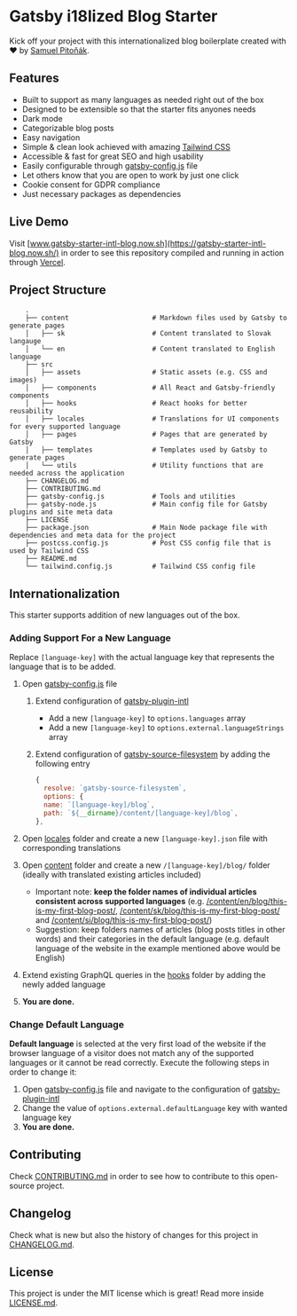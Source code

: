 # Gatsby i18lized Blog Starter

Kick off your project with this internationalized blog boilerplate created with ❤️ by [Samuel Pitoňák](https://twitter.com/sampittko).

## Features

- Built to support as many languages as needed right out of the box
- Designed to be extensible so that the starter fits anyones needs
- Dark mode
- Categorizable blog posts
- Easy navigation
- Simple & clean look achieved with amazing [Tailwind CSS](https://tailwindcss.com/)
- Accessible & fast for great SEO and high usability
- Easily configurable through [gatsby-config.js](https://github.com/sampittko/gatsby-starter-intl-blog/blob/master/gatsby-config.js) file
- Let others know that you are open to work by just one click
- Cookie consent for GDPR compliance
- Just necessary packages as dependencies

## Live Demo

Visit [www.gatsby-starter-intl-blog.now.sh](https://gatsby-starter-intl-blog.now.sh/) in order to see this repository compiled and running in action through [Vercel](https://vercel.com).

## Project Structure

```
    .
    ├── content                     # Markdown files used by Gatsby to generate pages
    │   ├── sk                      # Content translated to Slovak langauge
    │   └── en                      # Content translated to English language
    ├── src
    │   ├── assets                  # Static assets (e.g. CSS and images)
    │   ├── components              # All React and Gatsby-friendly components
    │   ├── hooks                   # React hooks for better reusability
    │   ├── locales                 # Translations for UI components for every supported language
    │   ├── pages                   # Pages that are generated by Gatsby
    │   ├── templates               # Templates used by Gatsby to generate pages
    │   └── utils                   # Utility functions that are needed across the application
    ├── CHANGELOG.md
    ├── CONTRIBUTING.md
    ├── gatsby-config.js            # Tools and utilities
    ├── gatsby-node.js              # Main config file for Gatsby plugins and site meta data
    ├── LICENSE
    ├── package.json                # Main Node package file with dependencies and meta data for the project
    ├── postcss.config.js           # Post CSS config file that is used by Tailwind CSS
    ├── README.md
    └── tailwind.config.js          # Tailwind CSS config file

```

## Internationalization

This starter supports addition of new languages out of the box.

### Adding Support For a New Language

Replace `[language-key]` with the actual language key that represents the language that is to be added.

1. Open [gatsby-config.js](https://github.com/sampittko/gatsby-starter-intl-blog/blob/master/gatsby-config.js) file

   1. Extend configuration of <u>gatsby-plugin-intl</u>

      - Add a new `[language-key]` to `options.languages` array
      - Add a new `[language-key]` to `options.external.languageStrings` array

   2. Extend configuration of <u>gatsby-source-filesystem</u> by adding the following entry

      ```javascript
      {
        resolve: `gatsby-source-filesystem`,
        options: {
        name: `[language-key]/blog`,
        path: `${__dirname}/content/[language-key]/blog`,
      },
      ```

2. Open [locales](https://github.com/sampittko/gatsby-starter-intl-blog/blob/master/src/locales/) folder and create a new `[language-key].json` file with corresponding translations

3. Open [content](https://github.com/sampittko/gatsby-starter-intl-blog/blob/master/content/) folder and create a new `/[language-key]/blog/` folder (ideally with translated existing articles included)

   - Important note: **keep the folder names of individual articles consistent across supported languages** (e.g. <u>/content/en/blog/this-is-my-first-blog-post/</u>, <u>/content/sk/blog/this-is-my-first-blog-post/</u> and <u>/content/si/blog/this-is-my-first-blog-post/</u>)
   - Suggestion: keep folders names of articles (blog posts titles in other words) and their categories in the default language (e.g. default language of the website in the example mentioned above would be English)

4. Extend existing GraphQL queries in the [hooks](https://github.com/sampittko/gatsby-starter-intl-blog/blob/master/src/hooks/) folder by adding the newly added language

5. **You are done.**

### Change Default Language

**Default language** is selected at the very first load of the website if the browser language of a visitor does not match any of the supported languages or it cannot be read correctly. Execute the following steps in order to change it:

1. Open [gatsby-config.js](https://github.com/sampittko/gatsby-starter-intl-blog/blob/master/gatsby-config.js) file and navigate to the configuration of <u>gatsby-plugin-intl</u>
2. Change the value of `options.external.defaultLanguage` key with wanted language key
3. **You are done.**

## Contributing

Check [CONTRIBUTING.md](https://github.com/sampittko/gatsby-starter-intl-blog/blob/master/CONTRIBUTING.md) in order to see how to contribute to this open-source project.

## Changelog

Check what is new but also the history of changes for this project in [CHANGELOG.md](https://github.com/sampittko/gatsby-starter-intl-blog/blob/master/CHANGELOG.md).

## License

This project is under the MIT license which is great! Read more inside [LICENSE.md](https://github.com/sampittko/gatsby-starter-intl-blog/blob/master/LICENSE).
